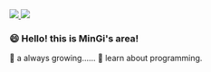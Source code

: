 <a href = "https://www.instagram.com/yoomingi31/?hl=ko">
<img src="https://img.shields.io/badge/Instagram-0076D6?style=flat-square&logo=Instagram&logoColor=white"/>
</a><img src="https://img.shields.io/badge/zerotansan@gmail.com-EA4335?style=flat-square&logo=Gmail&logoColor=white"/>








###  😄 Hello! this is MinGi's area!

 🌱 a always growing......
 🤔 learn about programming.
 
